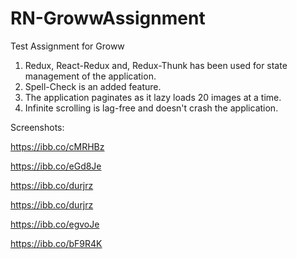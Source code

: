 # RN-GrowwAssignment
Test Assignment for Groww

1. Redux, React-Redux and, Redux-Thunk has been used for state management of the application.
2. Spell-Check is an added feature.
3. The application paginates as it lazy loads 20 images at a time.
4. Infinite scrolling is lag-free and doesn't crash the application. 


Screenshots: 

https://ibb.co/cMRHBz

https://ibb.co/eGd8Je

https://ibb.co/durjrz

https://ibb.co/durjrz

https://ibb.co/egvoJe

https://ibb.co/bF9R4K
